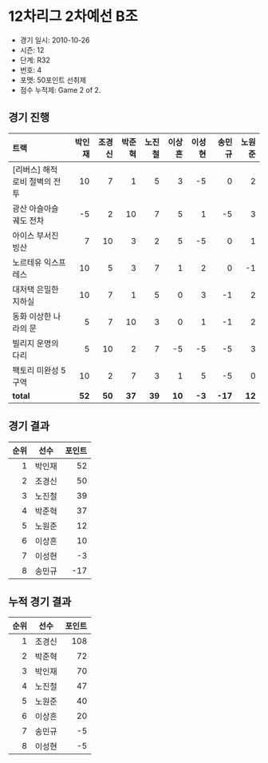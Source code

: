 # 12차리그 2차예선 B조

- 경기 일시: 2010-10-26
- 시즌: 12
- 단계: R32
- 번호: 4
- 포맷: 50포인트 선취제
- 점수 누적제: Game 2 of 2.





## 경기 진행

| 트랙 | 박인재 | 조경신 | 박준혁 | 노진철 | 이상흔 | 이성현 | 송민규 | 노원준 |
|:---|---:|---:|---:|---:|---:|---:|---:|---:|
| [리버스] 해적 로비 절벽의 전투 | 10 | 7 | 1 | 5 | 3 | -5 | 0 | 2 |
| 광산 아슬아슬 궤도 전차 | -5 | 2 | 10 | 7 | 5 | 1 | -5 | 3 |
| 아이스 부서진 빙산 | 7 | 10 | 3 | 2 | 5 | -5 | 0 | 1 |
| 노르테유 익스프레스 | 10 | 5 | 3 | 7 | 1 | 2 | 0 | -1 |
| 대저택 은밀한 지하실 | 10 | 7 | 1 | 5 | 0 | 3 | -1 | 2 |
| 동화 이상한 나라의 문 | 5 | 7 | 10 | 3 | 0 | 1 | -1 | 2 |
| 빌리지 운명의 다리 | 5 | 10 | 2 | 7 | -5 | -5 | -5 | 3 |
| 팩토리 미완성 5구역 | 10 | 2 | 7 | 3 | 1 | 5 | -5 | 0 |
| __total__ | __52__ | __50__ | __37__ | __39__ | __10__ | __-3__ | __-17__ | __12__ |




## 경기 결과

| 순위 | 선수 | 포인트 |
|---:|:---:|---:|
| 1 | 박인재 | 52 |
| 2 | 조경신 | 50 |
| 3 | 노진철 | 39 |
| 4 | 박준혁 | 37 |
| 5 | 노원준 | 12 |
| 6 | 이상흔 | 10 |
| 7 | 이성현 | -3 |
| 8 | 송민규 | -17 |

## 누적 경기 결과

| 순위 | 선수 | 포인트 |
|---:|:---:|---:|
| 1 | 조경신 | 108 |
| 2 | 박준혁 | 72 |
| 3 | 박인재 | 70 |
| 4 | 노진철 | 47 |
| 5 | 노원준 | 40 |
| 6 | 이상흔 | 20 |
| 7 | 송민규 | -5 |
| 8 | 이성현 | -5 |

